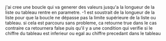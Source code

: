 j'ai cree une boucle qui va generer des valeurs jusqu'a la longueur de la liste ou tableau rentre en parametre. -1 est soustrait de la longueur de la liste pour que la boucle ne dépasse pas la limite supérieure de la liste ou tableau. si cela est parcouru sans probleme, ca retourne true dans le cas contraire ca retournera false puis qu'il y a une condition qui verifie si le chiffre du tableau est inferieur ou egal au chiffre precedant dans le tableau 